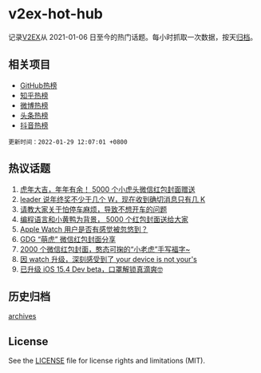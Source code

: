 # v2ex-hot-hub

 记录[V2EX](https://www.v2ex.com/)从 2021-01-06 日至今的热门话题。每小时抓取一次数据，按天[归档](archives)。
 
 ## 相关项目

- [GitHub热榜](https://github.com/snaildev/github-hot-hub)
- [知乎热榜](https://github.com/snaildev/zhihu-hot-hub)
- [微博热榜](https://github.com/snaildev/weibo-hot-hub)
- [头条热榜](https://github.com/snaildev/toutiao-hot-hub)
- [抖音热榜](https://github.com/snaildev/douyin-hot-hub)


 `更新时间：2022-01-29 12:07:01 +0800`

## 热议话题

1. [虎年大吉，年年有余！ 5000 个小虎头微信红包封面赠送](https://www.v2ex.com/t/831093)
1. [leader 说年终奖不少于几个 W，现在收到确切消息只有几 K](https://www.v2ex.com/t/831144)
1. [请教大家关于怕停车麻烦，导致不想开车的问题](https://www.v2ex.com/t/831166)
1. [编程语言和小黄鸭为背景， 5000 个红包封面送给大家](https://www.v2ex.com/t/831107)
1. [Apple Watch 用户是否有感觉被忽悠到？](https://www.v2ex.com/t/831165)
1. [GDG “萌虎” 微信红包封面分享](https://www.v2ex.com/t/831161)
1. [2000 个微信红包封面，憨态可掬的“小老虎”手写福字~](https://www.v2ex.com/t/831180)
1. [因 watch 升级，深刻感受到了 your device is not your's](https://www.v2ex.com/t/831156)
1. [已升级 iOS 15.4 Dev beta，口罩解锁真滴爽🤓](https://www.v2ex.com/t/831104)

## 历史归档

[archives](archives)

## License

See the [LICENSE](LICENSE) file for license rights and limitations (MIT).

